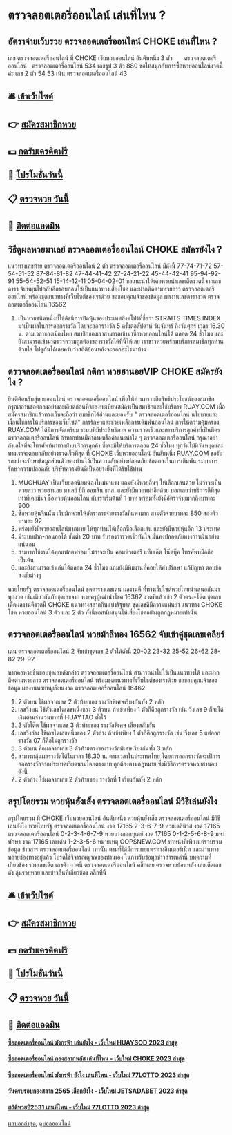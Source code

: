 # ตรวจลอตเตอรี่ออนไลน์ เล่นที่ไหน ?
## อัตราจ่ายเว็บรวย ตรวจลอตเตอรี่ออนไลน์ CHOKE เล่นที่ไหน ?
เลข ตรวจลอตเตอรี่ออนไลน์ ที่ CHOKE เว็บหวยออนไลน์ อันดับหนึ่ง 3 ตัว       ตรวจลอตเตอรี่ออนไลน์   ตรวจลอตเตอรี่ออนไลน์ 534
เลขธูป 3 ตัว 880
ขอให้สนุกกับการซื้อหวยออนไลน์งวดนี้ค่ะ
เลข 2 ตัว 54 53
เน้น ตรวจลอตเตอรี่ออนไลน์ 43

## 🛎 [เข้าเว็บไซต์](https://bit.ly/3BG5bNw)
## 👉 [สมัครสมาชิกหวย](https://bit.ly/3BG5bNw)
## 💵 [กดรับเครดิตฟรี](https://bit.ly/3C3mvgS)
## 👑 [โปรโมชั่นวันนี้](https://bit.ly/3C3mvgS)
## 📋 [ตรวจหวย วันนี้](https://bit.ly/3C3mvgS)
## 📱 [ติดต่อแอดมิน](https://bit.ly/3C3mvgS)

## วิธีดูผลหวยมาเลย์ ตรวจลอตเตอรี่ออนไลน์ CHOKE สมัครยังไง ?
แนวทางเลขท้าย ตรวจลอตเตอรี่ออนไลน์ 2 ตัว ตรวจลอตเตอรี่ออนไลน์ มีดังนี้
77-74-71-72
57-54-51-52
87-84-81-82
47-44-41-42
27-24-21-22
45-44-42-41
95-94-92-91
55-54-52-51
15-14-12-11
05-04-02-01
ขอแนะนำให้เคอหวยนำเลขเด็ดงวดนี้จากเลขดารา จับหมุนไปกลับอีกรอบก่อนใช้เป็นแนวทางเสี่ยงโชค และฝากติดตามหวยลาว ตรวจลอตเตอรี่ออนไลน์ พร้อมชุดแนวทางที่เว็บไซต์ของเราด้วย
ขอขอบคุณเจ้าของข้อมูล
ผลงานเลขดารางวด ตรวจลอตเตอรี่ออนไลน์ 16562

1. เป็นหวยชนิดหนึ่งที่ใช้ดัชนีการปิดหุ้นของประเทศสิงคโปร์ที่ชื่อว่า STRAITS TIMES INDEX มาเป็นผลในการออกรางวัล โดยจะออกรางวัล 5 ครั้งต่อสัปดาห์ วันจันทร์ ถึงวันศุกร์ เวลา 16.30 น. ตามเวลาของเมืองไทย สมาชิกของเราสามารถเข้ามาซื้อหวยออนไลน์ได้ ตลอด 24 ชั่วโมง และยังสามารถเข้ามาตรวจความถูกต้องของรางวัลได้ที่นี่ได้เลย เราชาวหวยพร้อมบริการสมาชิกทุกท่านด้วยใจ ไปดูกันได้เลยครับว่าสถิติย้อนหลังจะออกอะไรมาบ้าง

## ตรวจลอตเตอรี่ออนไลน์ กติกา หวยฮานอยVIP CHOKE สมัครยังไง ?
ยินดีต้อนรับสู่หวยออนไลน์ ตรวจลอตเตอรี่ออนไลน์ เพื่อให้ท่านทราบถึงสิทธิประโยชน์ของสมาชิกกรุณาอ่านข้อตกลงอย่างละเอียดก่อนที่จะลงทะเบียนสมัครเป็นสมาชิกและใช้บริการ RUAY.COM เมื่อสมัครสมาชิกแล้วทางเว็บจะถือว่า สมาชิกได้อ่านและยอมรับ " ตรวจลอตเตอรี่ออนไลน์ นโยบายและเงื่อนไขการให้บริการของเว็บไซต์"
การรักษาและช่วยเหลือการเดิมพันออนไลน์
การให้ความคุ้มครอง
RUAY.COM ได้มีการจัดเตรียม ระบบที่มีประสิทธิภาพ ความรวดเร็วและการบริการลูกค้าที่เป็นมิตร ตรวจลอตเตอรี่ออนไลน์ ถ้าหากท่านมีคำถามหรือคำแนะนำใด ๆ ตรวจลอตเตอรี่ออนไลน์ กรุณาอย่าลังเลใจที่จะโทรศัพท์มาทางฝ่ายบริการลูกค้า ซึ่งจะมีให้บริการตลอด 24 ชั่วโมง ทุกวันไม่มีวันหยุดและทางเราจะตอบกลับอย่างรวดเร็วที่สุด ที่ CHOKE เว็บหวยออนไลน์ อันดับหนึ่ง RUAY.COM ขอรับรองว่าจะรักษาข้อมูลส่วนตัวของท่านไว้เป็นความลับอย่างปลอดภัย
ข้อตกลงในการเดิมพัน
ระบบการรักษาความปลอดภัย
บริษัทความยินดีเป็นอย่างยิ่งที่ได้รับใช้ท่าน
1. MUGHUAY เป็นเว็บยอดนิยมน้องใหม่มาแรง แถมยังมีหวยอื่นๆ ให้เลือกเล่นด้วย ไม่ว่าจะเป็นหวยลาว หวยฮานอย มาเลย์ ยี่กี ออมสิน ธกส. และยังมีหวยพม่าอีกด้วย บอกเลยว่าบริการดีที่สุดเท่าที่เคยมีมา ซื้อหวยหุ้นออนไลน์ กับเราเริ่มต้นที่ 1 บาท พร้อมทั้งยังมีอัตราจ่ายมากถึงบาทละ 900
2. ซื้อหวยหุ้นจีนนั้น เว็บมักหวยให้อัตราการจ่ายรางวัลที่แพงมาก สามตัวจ่ายบาทละ 850 สองตัวบาทละ 92
3. พร้อมยังมีหวยออนไลน์มากมาย ให้ทุกท่านได้เลือกซื้อเลือกเล่น และยังมีหวยหุ้นอีก 13 ประเทศ
4. มีระบบฝาก-ถอนออโต้ ขั้นต่ำ 20 บาท รับรองว่ารวดเร็วทันใจ มั่นคงปลอดภัยทางการเงินอย่างแน่นอน
5. สามารถใช้งานได้ทุกแฟลตฟร์อม ไม่ว่าจะเป็น คอมพิวเตอรื แท็บเล๊ต โน๊ตบุ๊ค โทรศัพท์มือถือเป็นต้น
6. และยังสามารถเข้าเล่นได้ตลอด 24 ชั่วโมง แถมยังมีทีมงานที่คอยให้คำปรึกษา แก้ปัญหา ตอบข้อสงสัยต่างๆ

หวยไทยรัฐ ตรวจลอตเตอรี่ออนไลน์ ชุดตารางเลขเด่น ผลงานดี ที่ทางเว็บไซต์หวยไทยนำเสนอกันมาทุกงวด เช่นเดียวกันกับชุดเลขจาก หวยครูผู้เฒ่านำโชค 16362 งวดที่แล้วเข้า 2 ตัวตรง-โต๊ด ชุดเลขเด็ดผลงานดีงวดนี้ CHOKE แนวทางสลากกินแบ่งรัฐบาล ชุดเลขดีมีความแม่นยำ แนวทาง CHOKE โชค หวยออนไลน์ 3 ตัว และ 2 ตัว ทั้งนี้ขอสนับสนุนให้เสี่ยงโชคอย่างถูกกฎหมายเท่านั้น

## ตรวจลอตเตอรี่ออนไลน์ หวยม้าสีทอง 16562 จับเข้าคู่ชุดเลขเคลียร์
เด่น ตรวจลอตเตอรี่ออนไลน์ 2 จับเข้าชุดเลข 2 ตัวได้ดังนี้
20-02
23-32
25-52
26-62
28-82
29-92

หากคอหวยชื่นชอบชุดเลขดังกล่าว ตรวจลอตเตอรี่ออนไลน์ สามารถนำไปใช้เป็นแนวทางได้ และฝากติดตามหวยลาว ตรวจลอตเตอรี่ออนไลน์ พร้อมชุดแนวทางที่เว็บไซต์ของเราด้วย
ขอขอบคุณเจ้าของข้อมูล
ผลงานหวยหมูเซียนงวด ตรวจลอตเตอรี่ออนไลน์ 16462
1. 2 ตัวบน ใช้ผลจากเลข 2 ตัวท้ายของ รางวัลพิเศษเรียงกันทั้ง 2 หลัก
2. เลขวิ่งบน ใช้ตัวเลขใดเลขหนึ่งของ 3 ตัวบน ถ้าเข้าเพียง 1 ตัวก็คือถูกรางวัล เช่น วิ่งเลข 9 ก็จะได้เงินตามจำนวนบาทที่ HUAYTAO ตั้งไว้
3. 3 ตัวโต๊ด ใช้ผลจากเลข 3 ตัวท้ายของ รางวัลพิเศษ เลียงสลับกัน
4. เลขวิ่งล่าง ใช้เลขใดเลขหนึ่งของ 2 ตัวล่าง ถ้าเข้าเพียง 1 ตัวก็คือถูกรางวัล เช่น วิ่งเลข 5 แต่ออกรางวัล 07 ก็คือไม่ถูกรางวัล
5. 3 ตัวบน คือผลจากเลข 3 ตัวท้ายตรงของรางวัลพิเศษเรียงกันทั้ง 3 หลัก
6. สามารถลุ้นผลรางวัลได้ในเวลา 18.30 น. ตามเวลาในประเทศไทย โดยการออกรางวัลจะเป็การออกรางวัลจากประเทศเวียดนามโดยตรงแบบถูกต้องตามกฎหมาย ซึ่งมีวิธีการตรวจหวยฮานอย ดังนี้
7. 2 ตัวล่าง ใช้ผลจากเลข 2 ตัวท้ายของ รางวัลที่ 1 เรียงกันทั้ง 2 หลัก

## สรุปโดยรวม หวยหุ้นฮั่งเส็ง ตรวจลอตเตอรี่ออนไลน์ มีวิธีเล่นยังไง
สรุปโดยรวม ที่ CHOKE เว็บหวยออนไลน์ อันดับหนึ่ง หวยหุ้นฮั่งเส็ง ตรวจลอตเตอรี่ออนไลน์ มีวิธีเล่นยังไง หวยไทยรัฐ ตรวจลอตเตอรี่ออนไลน์ งวด 17165 2-3-6-7-9
หวยเดลินิวส์ งวด 17165 ตรวจลอตเตอรี่ออนไลน์ 0-2-3-4-6-7-9
หวยบางกอกทูเดย์ งวด 17165 0-1-2-5-6-8-9
มหาทักษา งวด 17165 เลขเด่น 1-2-3-5-6
หมายเหตุ OOPSNEW.COM ทำหน้าที่เพียงแค่รวบรวมข้อมูล ข่าวสาร ตรวจลอตเตอรี่ออนไลน์ เท่านั้น ตามที่ได้มีการเผยแพร่ทางอินเตอร์เน็ท และผ่านทางหลายช่องทางอยู่แล้ว โปรดใช้วิจารณญาณของท่านเอง ในการรับข้อมูลข่าวสารเหล่านี้
บทความที่เกี่ยวข้อง
รวมเลขเด็ด เลขดัง งวดนี้ ตรวจลอตเตอรี่ออนไลน์ คลิ๊กเลย
ตรวจหวยย้อนหลัง เลขเด็ดเลขดัง ลุ้นรวยหวย และข่าวอื่นที่เกี่ยวข้อง คลิ๊กที่นี่

## 🛎 [เข้าเว็บไซต์](https://bit.ly/3BG5bNw)
## 👉 [สมัครสมาชิกหวย](https://bit.ly/3BG5bNw)
## 💵 [กดรับเครดิตฟรี](https://bit.ly/3C3mvgS)
## 👑 [โปรโมชั่นวันนี้](https://bit.ly/3C3mvgS)
## 📋 [ตรวจหวย วันนี้](https://bit.ly/3C3mvgS)
## 📱 [ติดต่อแอดมิน](https://bit.ly/3C3mvgS)

#### [ซื้อลอตเตอรี่ออนไลน์ มังกรฟ้า เล่นยังไง - เว็บใหม่ HUAYSOD 2023 ล่าสุด](https://atom.io/themes/ซื้อลอตเตอรี่ออนไลน์%20มังกรฟ้า%20เล่นยังไง%20-%20เว็บใหม่%20huaysod%202023%20ล่าสุด)
#### [ซื้อลอตเตอรี่ออนไลน์ กองสลากพลัส เล่นที่ไหน - เว็บใหม่ CHOKE 2023 ล่าสุด](https://atom.io/themes/ซื้อลอตเตอรี่ออนไลน์%20กองสลากพลัส%20เล่นที่ไหน%20-%20เว็บใหม่%20choke%202023%20ล่าสุด)
#### [ซื้อลอตเตอรี่ออนไลน์ มังกรฟ้า ยังไง เล่นที่ไหน - เว็บใหม่ 77LOTTO 2023 ล่าสุด](https://atom.io/themes/ซื้อลอตเตอรี่ออนไลน์%20มังกรฟ้า%20ยังไง%20เล่นที่ไหน%20-%20เว็บใหม่%2077lotto%202023%20ล่าสุด)
#### [วันครบรอบกองสลาก 2565 เลือกยังไง - เว็บใหม่ JETSADABET 2023 ล่าสุด](https://atom.io/themes/วันครบรอบกองสลาก%202565%20เลือกยังไง%20-%20เว็บใหม่%20jetsadabet%202023%20ล่าสุด)
#### [สถิติหวยปี2531 เล่นที่ไหน - เว็บใหม่ 77LOTTO 2023 ล่าสุด](https://atom.io/themes/สถิติหวยปี2531%20เล่นที่ไหน%20-%20เว็บใหม่%2077lotto%202023%20ล่าสุด)

[ผลบอลล่าสุด](https://siamsport.tv "ผลบอลล่าสุด"), [ดูบอลออนไลน์](https://siamsport.tv/ดูบอลสด "ดูบอลออนไลน์")